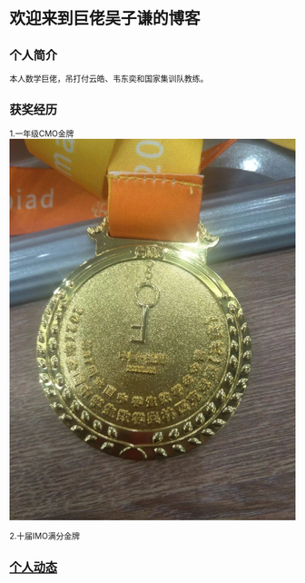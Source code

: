 # 欢迎来到巨佬吴子谦的博客
## 个人简介
本人数学巨佬，吊打付云皓、韦东奕和国家集训队教练。
## 获奖经历
1.一年级CMO金牌
![](https://github.com/Wuziqian/WuZiqian/blob/gh-pages/15F6F6D2-1CFC-495E-8961-15227440E8E6.jpeg)

2.十届IMO满分金牌

## [个人动态](https://wuziqian.github.io/WuZiqian/%E5%8A%A8%E6%80%81)
